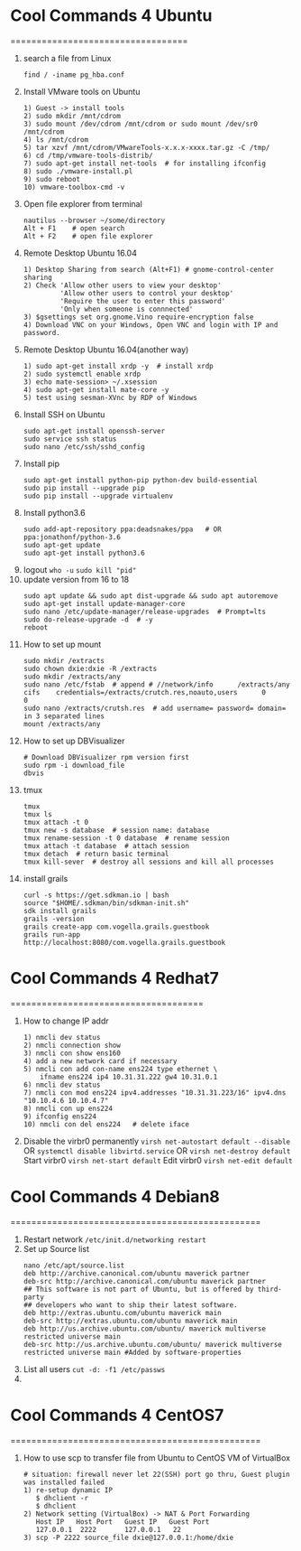 # Cool Commands 4 Ubuntu
==================================
1. search a file from Linux
	```
	find / -iname pg_hba.conf
	```
2. Install VMware tools on Ubuntu
	```
	1) Guest -> install tools
	2) sudo mkdir /mnt/cdrom
	3) sudo mount /dev/cdrom /mnt/cdrom or sudo mount /dev/sr0 /mnt/cdrom
	4) ls /mnt/cdrom
	5) tar xzvf /mnt/cdrom/VMwareTools-x.x.x-xxxx.tar.gz -C /tmp/
	6) cd /tmp/vmware-tools-distrib/
	7) sudo apt-get install net-tools  # for installing ifconfig
	8) sudo ./vmware-install.pl
	9) sudo reboot
	10) vmware-toolbox-cmd -v
	```
3. Open file explorer from terminal
	```
	nautilus --browser ~/some/directory
	Alt + F1    # open search
	Alt + F2    # open file explorer
	```
4. Remote Desktop Ubuntu 16.04
	```
	1) Desktop Sharing from search (Alt+F1) # gnome-control-center sharing
	2) Check 'Allow other users to view your desktop'
			 'Allow other users to control your desktop'
			 'Require the user to enter this password'
			 'Only when someone is connnected'
	3) $gsettings set org.gnome.Vino require-encryption false
	4) Download VNC on your Windows, Open VNC and login with IP and password.
	```
5. Remote Desktop Ubuntu 16.04(another way)
	```
	1) sudo apt-get install xrdp -y  # install xrdp
	2) sudo systemctl enable xrdp
	3) echo mate-session> ~/.xsession
	4) sudo apt-get install mate-core -y
	5) test using sesman-XVnc by RDP of Windows
	```
6. Install SSH on Ubuntu
	```
	sudo apt-get install openssh-server
	sudo service ssh status
	sudo nano /etc/ssh/sshd_config
	```
7. Install pip
	```
	sudo apt-get install python-pip python-dev build-essential
	sudo pip install --upgrade pip
	sudo pip install --upgrade virtualenv
	```
8. Install python3.6
	```
	sudo add-apt-repository ppa:deadsnakes/ppa   # OR ppa:jonathonf/python-3.6
	sudo apt-get update
	sudo apt-get install python3.6
	```
9. logout `who -u`  `sudo kill "pid"`
10. update version from 16 to 18
	```
	sudo apt update && sudo apt dist-upgrade && sudo apt autoremove
	sudo apt-get install update-manager-core
	sudo nano /etc/update-manager/release-upgrades  # Prompt=lts
	sudo do-release-upgrade -d  # -y
	reboot
	```
11. How to set up mount
	```
	sudo mkdir /extracts
	sudo chown dxie:dxie -R /extracts
	sudo mkdir /extracts/any
	sudo nano /etc/fstab  # append # //network/info      /extracts/any cifs    credentials=/extracts/crutch.res,noauto,users      0       0
	sudo nano /extracts/crutsh.res  # add username= password= domain= in 3 separated lines
	mount /extracts/any
	```
12. How to set up DBVisualizer
	```
	# Download DBVisualizer rpm version first
	sudo rpm -i download_file
	dbvis
	```
13. tmux
	```
	tmux
	tmux ls
	tmux attach -t 0
	tmux new -s database  # session name: database
	tmux rename-session -t 0 database  # rename session
	tmux attach -t database  # attach session
	tmux detach  # return basic terminal
	tmux kill-sever  # destroy all sessions and kill all processes
	```
14. install grails
	```
	curl -s https://get.sdkman.io | bash
	source "$HOME/.sdkman/bin/sdkman-init.sh"
	sdk install grails
	grails -version
	grails create-app com.vogella.grails.guestbook
	grails run-app
	http://localhost:8080/com.vogella.grails.guestbook
	```

# Cool Commands 4 Redhat7
=====================================
1. How to change IP addr
	```
	1) nmcli dev status
	2) nmcli connection show
	3) nmcli con show ens160
	4) add a new network card if necessary
	5) nmcli con add con-name ens224 type ethernet \
		ifname ens224 ip4 10.31.31.222 gw4 10.31.0.1
	6) nmcli dev status
	7) nmcli con mod ens224 ipv4.addresses "10.31.31.223/16" ipv4.dns "10.10.4.6 10.10.4.7"
	8) nmcli con up ens224
	9) ifconfig ens224
	10) nmcli con del ens224   # delete iface
	```
2. Disable the virbr0 permanently `virsh net-autostart default --disable`<br/>
	OR `systemctl disable libvirtd.service` OR `virsh net-destroy default`
	Start virbr0 `virsh net-start default`
	Edit virbr0 `virsh net-edit default`

# Cool Commands 4 Debian8
================================================
1. Restart network `/etc/init.d/networking restart`
2. Set up Source list 
	```
	nano /etc/apt/source.list
	deb http://archive.canonical.com/ubuntu maverick partner
	deb-src http://archive.canonical.com/ubuntu maverick partner
	## This software is not part of Ubuntu, but is offered by third-party
	## developers who want to ship their latest software.
	deb http://extras.ubuntu.com/ubuntu maverick main
	deb-src http://extras.ubuntu.com/ubuntu maverick main
	deb http://us.archive.ubuntu.com/ubuntu/ maverick multiverse 	restricted universe main
	deb-src http://us.archive.ubuntu.com/ubuntu/ maverick multiverse 	restricted universe main #Added by software-properties
	```
3. List all users `cut -d: -f1 /etc/passws`
4. 

# Cool Commands 4 CentOS7
================================================
1. How to use scp to transfer file from Ubuntu to CentOS VM of VirtualBox
	```
	# situation: firewall never let 22(SSH) port go thru, Guest plugin was installed failed
	1) re-setup dynamic IP
	   $ dhclient -r
	   $ dhclient
	2) Network setting (VirtualBox) -> NAT & Port Forwarding
	   Host IP   Host Port   Guest IP   Guest Port
	   127.0.0.1  2222       127.0.0.1   22
	3) scp -P 2222 source_file dxie@127.0.0.1:/home/dxie
	```

